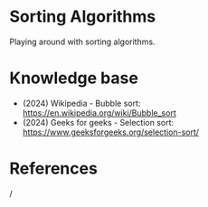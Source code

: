 # Sorting Algorithms

Playing around with sorting algorithms. 

# Knowledge base
- (2024) Wikipedia - Bubble sort: https://en.wikipedia.org/wiki/Bubble_sort
- (2024) Geeks for geeks - Selection sort: https://www.geeksforgeeks.org/selection-sort/

# References
/
